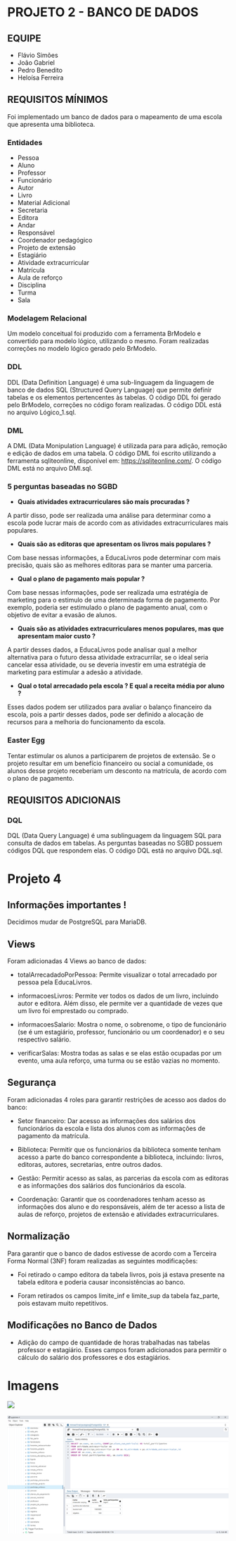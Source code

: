 # PROJETO 2 - BANCO DE DADOS
## EQUIPE
- Flávio Simões
- João Gabriel
- Pedro Benedito
- Heloísa Ferreira

## REQUISITOS MÍNIMOS
Foi implementado um banco de dados para o mapeamento de uma escola que apresenta uma biblioteca.

### Entidades 
- Pessoa    
- Aluno     
- Professor 
- Funcionário
- Autor      
- Livro      
- Material Adicional 
- Secretaria 
- Editora    
- Andar      
- Responsável 
- Coordenador pedagógico
- Projeto de extensão 
- Estagiário
- Atividade extracurricular
- Matrícula
- Aula de reforço
- Disciplina
- Turma 
- Sala

### Modelagem Relacional
Um modelo conceitual foi produzido com a ferramenta BrModelo e convertido para
modelo lógico, utilizando o mesmo. Foram realizadas correções no modelo lógico gerado 
pelo BrModelo. 

### DDL
DDL (Data Definition Language) é uma sub-linguagem da linguagem de banco de dados SQL 
(Structured Query Language)
que permite definir tabelas e os elementos pertencentes às tabelas. O código DDL 
foi gerado pelo BrModelo, correções no código foram realizadas.
O código DDL está no arquivo Lógico_1.sql.

### DML
A DML (Data Monipulation Language) é utilizada para para adição, remoção e edição
de dados em uma tabela. O código DML foi escrito utilizando a ferramenta sqliteonline,
disponível em: https://sqliteonline.com/. O código DML está no arquivo DMl.sql.

### 5 perguntas baseadas no SGBD

- <strong>Quais atividades extracurriculares são mais procuradas ?</strong>

A partir disso, pode ser realizada uma análise para determinar como a escola pode lucrar mais de acordo com as atividades extracurriculares mais populares.

- <strong>Quais são as editoras que apresentam os livros mais populares ?</strong>

Com base nessas informações, a EducaLivros pode determinar com mais precisão, quais são as melhores editoras para se manter uma parceria. 

- <strong>Qual o plano de pagamento mais popular ?</strong>

Com base nessas informações, pode ser realizada uma estratégia de marketing para o estimulo de uma determinada forma de pagamento. Por exemplo, poderia ser estimulado o plano de pagamento anual, com o objetivo de evitar a evasão de alunos.

- <strong>Quais são as atividades extracurriculares menos populares, mas que apresentam maior custo ?</strong>

A partir desses dados, a EducaLivros pode analisar qual a melhor alternativa para o futuro dessa atividade extracurrilar, se o ideal seria cancelar essa atividade, ou se deveria investir em uma estratégia de marketing para estimular a adesão a atividade.

- <strong>Qual o total arrecadado pela escola ? E qual a receita média por aluno ?</strong>

Esses dados podem ser utilizados para avaliar o balanço financeiro da escola, pois a partir desses dados, pode ser definido a alocação de recursos para a melhoria do funcionamento da escola. 

### Easter Egg

Tentar estimular os alunos a participarem de projetos de extensão. Se o projeto resultar em um benefício financeiro ou social a comunidade, os alunos desse projeto receberiam um desconto na matrícula, de acordo com o plano de pagamento.

## REQUISITOS ADICIONAIS

###  DQL

DQL (Data Query Language) é uma sublinguagem da linguagem SQL para consulta de dados em tabelas.
As perguntas baseadas no SGBD possuem códigos DQL que respondem elas. O código DQL está no arquivo DQL.sql.

# Projeto 4

## Informações importantes !

Decidimos mudar de PostgreSQL para MariaDB.

## Views

Foram adicionadas 4 Views ao banco de dados:

- totalArrecadadoPorPessoa: Permite visualizar o total arrecadado por pessoa pela EducaLivros.

- informacoesLivros: Permite ver todos os dados de um livro, incluindo autor e editora. Além disso, ele permite ver a quantidade de vezes que um livro foi emprestado ou comprado.

- informacoesSalario: Mostra o nome, o sobrenome, o tipo de funcionário (se é um estagiário, professor, funcionário ou um coordenador) e o seu respectivo salário.

- verificarSalas: Mostra todas as salas e se elas estão ocupadas por um evento, uma aula reforço, uma turma ou se estão vazias no momento.

## Segurança

Foram adicionadas 4 roles para garantir restrições de acesso aos dados do banco:

- Setor financeiro: Dar acesso as informações dos salários dos funcionários da escola e lista dos alunos com as informações de pagamento da matrícula.

- Biblioteca: Permitir que os funcionários da biblioteca somente tenham acesso a parte do banco correspondente a biblioteca, incluindo: livros, editoras, autores, secretarias, entre outros dados.

- Gestão: Permitir acesso as salas, as parcerias da escola com as editoras e as informações dos salários dos funcionários da escola.

- Coordenação: Garantir que os coordenadores tenham acesso as informações dos aluno e do responsáveis, além de ter acesso a lista de aulas de reforço, projetos de extensão e atividades extracurriculares.

## Normalização

Para garantir que o banco de dados estivesse de acordo com a Terceira Forma Normal (3NF) foram realizadas as seguintes modificações:

- Foi retirado o campo editora da tabela livros, pois já estava presente na tabela editora e poderia causar inconsistências ao banco.

- Foram retirados os campos limite_inf e limite_sup da tabela faz_parte, pois estavam muito repetitivos.

## Modificações no Banco de Dados

- Adição do campo de quantidade de horas trabalhadas nas tabelas professor e estagiário. Esses campos foram adicionados para permitir o cálculo do salário dos professores e dos estagiários.

# Imagens

![](/Imagens/Imagem_Lógico.png)

![](/Imagens/Imagem_DQL.png)